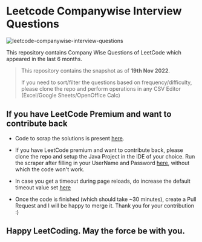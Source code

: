 # Leetcode Companywise Interview Questions

![leetcode-companywise-interview-questions](https://socialify.git.ci/snehasishroy/leetcode-companywise-interview-questions/image?description=1&font=JetBrains+Mono&forks=1&language=1&name=1&owner=1&pattern=Solid&stargazers=1&theme=Dark)

This repository contains Company Wise Questions of LeetCode which appeared in the last 6 months.

> This repository contains the snapshot as of **19th Nov 2022**.
>
> If you need to sort/filter the questions based on frequency/difficulty, please clone the repo and perform operations in any CSV Editor (Excel/Google Sheets/OpenOffice Calc)

## If you have LeetCode Premium and want to contribute back
* Code to scrap the solutions is present [here](https://github.com/snehasishroy/leetcode-companywise-interview-questions/blob/master/src/main/java/Scraper.java).

* If you have LeetCode premium and want to contribute back, please clone the repo and setup the Java Project in the IDE of your choice.
Run the scraper after filling in your UserName and Password [here](https://github.com/snehasishroy/leetcode-companywise-interview-questions/blob/master/src/main/java/Scraper.java#L17), without which the code won't work.

* In case you get a timeout during page reloads, do increase the default timeout value set [here](https://github.com/snehasishroy/leetcode-companywise-interview-questions/blob/master/src/main/java/Scraper.java#L19)

* Once the code is finished (which should take ~30 minutes), create a Pull Request and I will be happy to merge it. Thank you for your contribution :) 

## Happy LeetCoding. May the force be with you.


